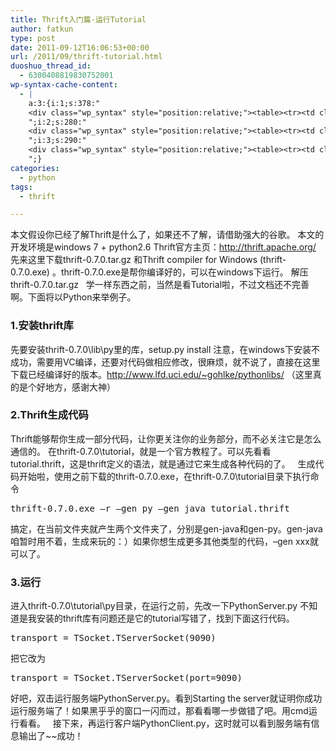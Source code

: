 ```yaml
---
title: Thrift入门篇-运行Tutorial
author: fatkun
type: post
date: 2011-09-12T16:06:53+00:00
url: /2011/09/thrift-tutorial.html
duoshuo_thread_id:
  - 6300408819830752001
wp-syntax-cache-content:
  - |
    a:3:{i:1;s:378:"
    <div class="wp_syntax" style="position:relative;"><table><tr><td class="code"><pre class="bash" style="font-family:monospace;">thrift-0.7.0.exe –r –gen py –gen <span style="color: #c20cb9; font-weight: bold;">java</span> tutorial.thrift</pre></td></tr></table><p class="theCode" style="display:none;">thrift-0.7.0.exe –r –gen py –gen java tutorial.thrift</p></div>
    ";i:2;s:280:"
    <div class="wp_syntax" style="position:relative;"><table><tr><td class="code"><pre class="py" style="font-family:monospace;">transport = TSocket.TServerSocket(9090)</pre></td></tr></table><p class="theCode" style="display:none;">transport = TSocket.TServerSocket(9090)</p></div>
    ";i:3;s:290:"
    <div class="wp_syntax" style="position:relative;"><table><tr><td class="code"><pre class="py" style="font-family:monospace;">transport = TSocket.TServerSocket(port=9090)</pre></td></tr></table><p class="theCode" style="display:none;">transport = TSocket.TServerSocket(port=9090)</p></div>
    ";}
categories:
  - python
tags:
  - thrift

---
```

本文假设你已经了解Thrift是什么了，如果还不了解，请借助强大的谷歌。
本文的开发环境是windows 7 + python2.6
Thrift官方主页：<http://thrift.apache.org/>
&nbsp;
先来这里下载thrift-0.7.0.tar.gz 和Thrift compiler for Windows (thrift-0.7.0.exe) 。thrift-0.7.0.exe是帮你编译好的，可以在windows下运行。
解压thrift-0.7.0.tar.gz
&nbsp;
学一样东西之前，当然是看Tutorial啦，不过文档还不完善啊。下面将以Python来举例子。
### 1.安装thrift库

先要安装thrift-0.7.0\lib\py里的库，setup.py install 注意，在windows下安装不成功，需要用VC编译，还要对代码做相应修改，很麻烦，就不说了，直接在这里下载已经编译好的版本。<http://www.lfd.uci.edu/~gohlke/pythonlibs/> （这里真的是个好地方，感谢大神）
### 2.Thrift生成代码

Thrift能够帮你生成一部分代码，让你更关注你的业务部分，而不必关注它是怎么通信的。
在thrift-0.7.0\tutorial，就是一个官方教程了。可以先看看tutorial.thrift，这是thrift定义的语法，就是通过它来生成各种代码的了。
&nbsp;
生成代码开始啦，使用之前下载的thrift-0.7.0.exe，在thrift-0.7.0\tutorial目录下执行命令
<pre escaped="true" lang="bash">thrift-0.7.0.exe –r –gen py –gen java tutorial.thrift</pre>
搞定，在当前文件夹就产生两个文件夹了，分别是gen-java和gen-py。gen-java咱暂时用不着，生成来玩的：）如果你想生成更多其他类型的代码，&#8211;gen xxx就可以了。
### 3.运行

进入thrift-0.7.0\tutorial\py目录，在运行之前，先改一下PythonServer.py
不知道是我安装的thrift库有问题还是它的tutorial写错了，找到下面这行代码。
<pre escaped="true" lang="py">transport = TSocket.TServerSocket(9090)</pre>
把它改为
<pre escaped="true" lang="py">transport = TSocket.TServerSocket(port=9090)</pre>
好吧，双击运行服务端PythonServer.py。看到Starting the server就证明你成功运行服务端了！如果黑乎乎的窗口一闪而过，那看看哪一步做错了吧。用cmd运行看看。
&nbsp;
接下来，再运行客户端PythonClient.py，这时就可以看到服务端有信息输出了~~成功！
&nbsp;